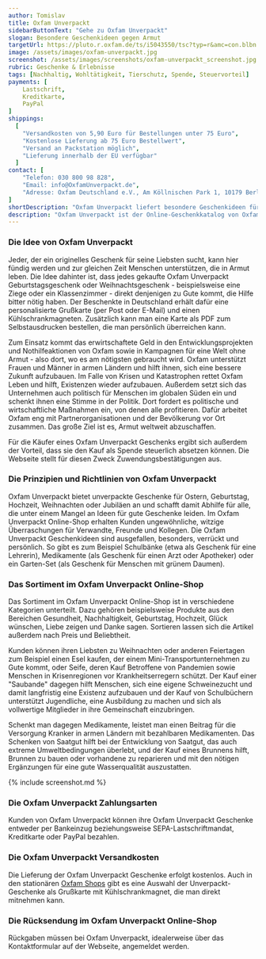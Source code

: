 ```yaml
---
author: Tomislav
title: Oxfam Unverpackt
sidebarButtonText: "Gehe zu Oxfam Unverpackt"
slogan: Besondere Geschenkideen gegen Armut
targetUrl: https://pluto.r.oxfam.de/ts/i5043550/tsc?typ=r&amc=con.blbn.490871.505057.CRTR-WgLvF4
image: /assets/images/oxfam-unverpackt.jpg
screenshot: /assets/images/screenshots/oxfam-unverpackt_screenshot.jpg
rubric: Geschenke & Erlebnisse
tags: [Nachhaltig, Wohltätigkeit, Tierschutz, Spende, Steuervorteil]
payments: [
    Lastschrift,
    Kreditkarte,
    PayPal
]
shippings:
  [
    "Versandkosten von 5,90 Euro für Bestellungen unter 75 Euro",
    "Kostenlose Lieferung ab 75 Euro Bestellwert",
    "Versand an Packstation möglich",
    "Lieferung innerhalb der EU verfügbar"
  ]
contact: [
    "Telefon: 030 800 98 828", 
    "Email: info@OxfamUnverpackt.de",
    "Adresse: Oxfam Deutschland e.V., Am Köllnischen Park 1, 10179 Berlin"
]
shortDescription: "Oxfam Unverpackt liefert besondere Geschenkideen für Menschen, die eigentlich nichts mehr brauchen, aber Gutes tun und gegen die Armut in der Welt kämpfen wollen."
description: "Oxfam Unverpackt ist der Online-Geschenkkatalog von Oxfam Deutschland e.V., einem Ableger der internationale Nothilfe- und Entwicklungsorganisation Oxfam. Die Webseite liefert Geschenkideen zu Weihnachten oder zum Geburtstag für Menschen, die eigentlich nichts mehr brauchen."
---
```


### Die Idee von Oxfam Unverpackt

Jeder, der ein originelles Geschenk für seine Liebsten sucht, kann hier fündig werden und zur gleichen Zeit Menschen unterstützen, die in Armut leben. Die Idee dahinter ist, dass jedes gekaufte Oxfam Unverpackt Geburtstagsgeschenk oder Weihnachtsgeschenk - beispielsweise eine Ziege oder ein Klassenzimmer - direkt denjenigen zu Gute kommt, die Hilfe bitter nötig haben. Der Beschenkte in Deutschland erhält dafür eine personalisierte Grußkarte (per Post oder E-Mail) und einen Kühlschrankmagneten. Zusätzlich kann man eine Karte als PDF zum Selbstausdrucken bestellen, die man persönlich überreichen kann.

Zum Einsatz kommt das erwirtschaftete Geld in den Entwicklungsprojekten und Nothilfeaktionen von Oxfam sowie in Kampagnen für eine Welt ohne Armut - also dort, wo es am nötigsten gebraucht wird. Oxfam unterstützt Frauen und Männer in armen Ländern und hilft ihnen, sich eine bessere Zukunft aufzubauen. Im Falle von Krisen und Katastrophen rettet Oxfam Leben und hilft, Existenzen wieder aufzubauen. Außerdem setzt sich das Unternehmen auch politisch für Menschen im globalen Süden ein und schenkt ihnen eine Stimme in der Politik. Dort fordert es politische und wirtschaftliche Maßnahmen ein, von denen alle profitieren. Dafür arbeitet Oxfam eng mit Partnerorganisationen und der Bevölkerung vor Ort zusammen. Das große Ziel ist es, Armut weltweit abzuschaffen.

Für die Käufer eines Oxfam Unverpackt Geschenks ergibt sich außerdem der Vorteil, dass sie den Kauf als Spende steuerlich absetzen können. Die Webseite stellt für diesen Zweck Zuwendungsbestätigungen aus.

### Die Prinzipien und Richtlinien von Oxfam Unverpackt

Oxfam Unverpackt bietet unverpackte Geschenke für Ostern, Geburtstag, Hochzeit, Weihnachten oder Jubiläen an und schafft damit Abhilfe für alle, die unter einem Mangel an Ideen für gute Geschenke leiden. Im Oxfam Unverpackt Online-Shop erhalten Kunden ungewöhnliche, witzige Überraschungen für Verwandte, Freunde und Kollegen. Die Oxfam Unverpackt Geschenkideen sind ausgefallen, besonders, verrückt und persönlich. So gibt es zum Beispiel Schulbänke (etwa als Geschenk für eine Lehrerin), Medikamente (als Geschenk für einen Arzt oder Apotheker) oder ein Garten-Set (als Geschenk für Menschen mit grünem Daumen).

### Das Sortiment im Oxfam Unverpackt Online-Shop

Das Sortiment im Oxfam Unverpackt Online-Shop ist in verschiedene Kategorien unterteilt. Dazu gehören beispielsweise Produkte aus den Bereichen Gesundheit, Nachhaltigkeit, Geburtstag, Hochzeit, Glück wünschen, Liebe zeigen und Danke sagen. Sortieren lassen sich die Artikel außerdem nach Preis und Beliebtheit. 

Kunden können ihren Liebsten zu Weihnachten oder anderen Feiertagen zum Beispiel einen Esel kaufen, der einem Mini-Transportunternehmen zu Gute kommt, oder Seife, deren Kauf Betroffene von Pandemien sowie Menschen in Krisenregionen vor Krankheitserregern schützt. Der Kauf einer "Saubande" dagegen hilft Menschen, sich eine eigene Schweinezucht und damit langfristig eine Existenz aufzubauen und der Kauf von Schulbüchern unterstützt Jugendliche, eine Ausbildung zu machen und sich als vollwertige Mitglieder in ihre Gemeinschaft einzubringen.

Schenkt man dagegen Medikamente, leistet man einen Beitrag für die Versorgung Kranker in armen Ländern mit bezahlbaren Medikamenten. Das Schenken von Saatgut hilft bei der Entwicklung von Saatgut, das auch extreme Umweltbedingungen überlebt, und der Kauf eines Brunnens hilft, Brunnen zu bauen oder vorhandene zu reparieren und mit den nötigen Ergänzungen für eine gute Wasserqualität auszustatten.

{% include screenshot.md %}

### Die Oxfam Unverpackt Zahlungsarten

Kunden von Oxfam Unverpackt können ihre Oxfam Unverpackt Geschenke entweder per Bankeinzug beziehungsweise SEPA-Lastschriftmandat, Kreditkarte oder PayPal bezahlen.

### Die Oxfam Unverpackt Versandkosten

Die Lieferung der Oxfam Unverpackt Geschenke erfolgt kostenlos. Auch in den stationären [Oxfam Shops](https://shops.oxfam.de/shops) gibt es eine Auswahl der Unverpackt-Geschenke als Grußkarte mit Kühlschrankmagnet, die man direkt mitnehmen kann.

### Die Rücksendung im Oxfam Unverpackt Online-Shop

Rückgaben müssen bei Oxfam Unverpackt, idealerweise über das Kontaktformular auf der Webseite, angemeldet werden.